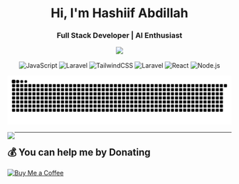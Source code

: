 <h1 align="center">Hi, I'm Hashiif Abdillah</h1>
<h3 align="center">Full Stack Developer | AI Enthusiast</h3>

<div align="center">
  <img src="https://user-images.githubusercontent.com/22107794/139580686-887df369-edb8-4bc8-b607-4fbf6d7e4866.gif">

 ![JavaScript](https://img.shields.io/badge/JavaScript-F7DF1E?style=for-the-badge&logo=javascript&logoColor=black)
![Laravel](https://img.shields.io/badge/Laravel-FF2D20?style=for-the-badge&logo=laravel&logoColor=white)
  <img src="https://img.shields.io/badge/TailwindCSS-38B2AC?style=for-the-badge&logo=tailwind-css&logoColor=white" alt="TailwindCSS" />
  <img src="https://img.shields.io/badge/Laravel-FF2D20?style=for-the-badge&logo=laravel&logoColor=white" alt="Laravel" />
  <img src="https://img.shields.io/badge/React-61DAFB?style=for-the-badge&logo=react&logoColor=white" alt="React" />
  <img src="https://img.shields.io/badge/Node.js-339933?style=for-the-badge&logo=node.js&logoColor=white" alt="Node.js" />

</div>
<div align="center">
  <picture>
    <source media="(prefers-color-scheme: dark)" srcset="https://raw.githubusercontent.com/hashiifab/hashiifab/output/github-snake-dark.svg" />
    <source media="(prefers-color-scheme: light)" srcset="https://raw.githubusercontent.com/hashiifab/hashiifab/output/github-snake.svg" />
    <img alt="github-snake" src="https://raw.githubusercontent.com/hashiifab/hashiifab/output/github-snake.svg" />
  </picture>
</div>


<p>
  <img align="left" src="https://github-readme-stats.vercel.app/api/top-langs/?username=hashiifab&layout=compact&theme=dracula" />
</p>

---

  ## 💰 You can help me by Donating
[![Buy Me a Coffee](https://img.shields.io/badge/Nih%20Buat%20Jajan-ffdd00?style=for-the-badge&logo=buy-me-a-coffee&logoColor=black)](https://www.nihbuatjajan.com/hasseeve)  

